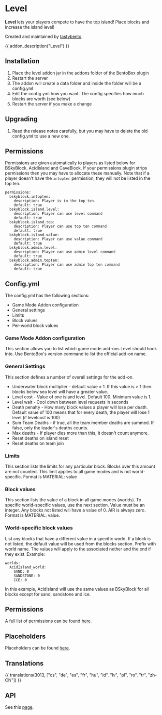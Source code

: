 # Level

**Level** lets your players compete to have the top island! Place blocks and increase the island level!

Created and maintained by [tastybento](https://github.com/tastybento).

{{ addon_description("Level") }}

## Installation

1. Place the level addon jar in the addons folder of the BentoBox plugin
2. Restart the server
3. The addon will create a data folder and inside the folder will be a config.yml
4. Edit the config.yml how you want. The config specifies how much blocks are worth (see below)
5. Restart the server if you make a change

## Upgrading

1. Read the release notes carefully, but you may have to delete the old config.yml to use a new one.

## Permissions
Permissions are given automatically to players as listed below for BSkyBlock, AcidIsland and CaveBlock. If your permissions plugin strips permissions then you may have to allocate these manually. Note that if a player doesn't have the `intopten` permission, they will not be listed in the top ten.

```
permissions:    
  bskyblock.intopten:
    description: Player is in the top ten.
    default: true
  bskyblock.island.level:
    description: Player can use level command
    default: true
  bskyblock.island.top:
    description: Player can use top ten command
    default: true
  bskyblock.island.value:
    description: Player can use value command
    default: true
  bskyblock.admin.level:
    description: Player can use admin level command
    default: true
  bskyblock.admin.topten:
    description: Player can use admin top ten command
    default: true
```

## Config.yml

The config.yml has the following sections:

* Game Mode Addon configuration
* General settings
* Limits
* Block values
* Per-world block values

### Game Mode Addon configuration

This section allows you to list which game mode add-ons Level should hook into. Use BentoBox's version command to list the official add-on name.

### General Settings

This section defines a number of overall settings for the add-on.

* Underwater block multiplier - default value = 1. If this value is > 1 then blocks below sea level will have a greater value.
* Level cost - Value of one island level. Default 100. Minimum value is 1.
* Level wait - Cool down between level requests in seconds
* Death penalty - How many block values a player will lose per death. Default value of 100 means that for every death, the player will lose 1 level (if levelcost is 100)
* Sum Team Deaths - if true, all the team member deaths are summed. If false, only the leader's deaths counts.
* Max deaths - If player dies more than this, it doesn't count anymore.
* Reset deaths on island reset
* Reset deaths on team join

### Limits
This section lists the limits for any particular block. Blocks over this amount are not counted. This limit applies to all game modes and is not world-specific.
Format is MATERIAL: value

### Block values
This section lists the value of a block in all game modes (worlds). To specific world-specific values, use the next section. Value must be an integer. Any blocks not listed will have a value of 0. AIR is always zero.
Format is MATERIAL: value.

### World-specific block values
List any blocks that have a different value in a specific world. If a block is not listed, the default value will be used from the blocks section.
Prefix with world name. The values will apply to the associated nether and the end if they exist. Example:

```
worlds:
  AcidIsland_world:
    SAND: 0
    SANDSTONE: 0
    ICE: 0
```

In this example, AcidIsland will use the same values as BSkyBlock for all blocks except for sand, sandstone and ice.

## Permissions

A full list of permissions can be found [here](Permissions).

## Placeholders

Placeholders can be found [here](Placeholders).

## Translations

{{ translations(3013, ["cs", "de", "es", "fr", "hu", "id", "lv", "pl", "ro", "tr", "zh-CN"]) }}

## API
See this [page](Level-API).

